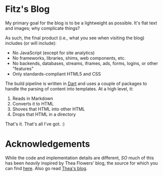 # Fitz's Blog
My primary goal for the blog is to be a lightweight as possible. It's flat text and images; why complicate things?

As such, the final product (i.e., what you see when visiting the blog) includes (or will include):
* No JavaScript (except for site analytics)
* No frameworks, libraries, shims, web components, etc.
* No backends, databases, streams, iframes, ads, forms, logins, or other "features"
* Only standards-compliant HTML5 and CSS

The build pipeline is written in [Dart](https://dart.dev) and uses a couple of packages to handle the parsing of content into templates. At a high level, it:

1. Reads in Markdown
1. Converts it to HTML
1. Shoves that HTML into other HTML
1. Drops that HTML in a directory

That's it. That's all I've got. :)

# Acknowledgements
While the code and implementation details are different, *SO* much of this has been _heavily_ inspired by Thea Flowers' blog, the source for which you can find [here](https://github.com/theacodes/blog.thea.codes). Also go read [Thea's blog](https://blog.thea.codes/). 